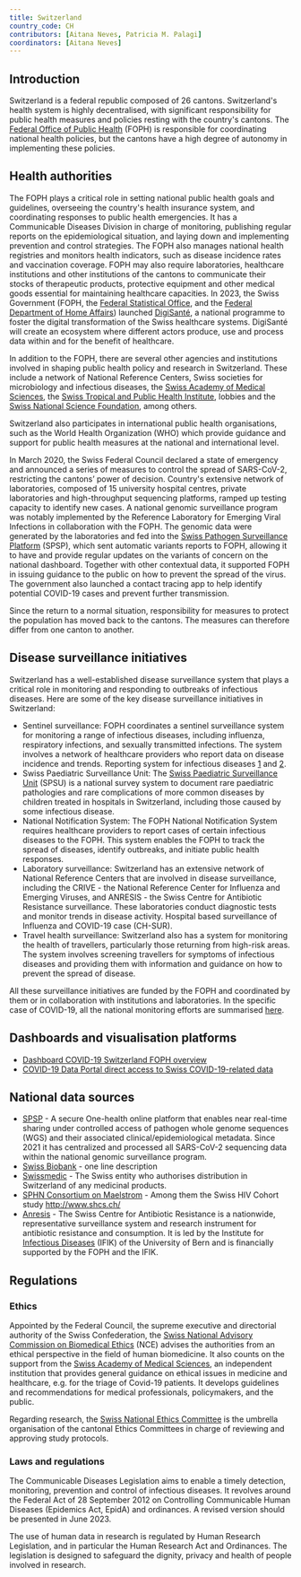```yaml
---
title: Switzerland
country_code: CH
contributors: [Aitana Neves, Patricia M. Palagi] 
coordinators: [Aitana Neves]
---
```


## Introduction 
<!---General Infectious diseases data considerations for your country--->

Switzerland is a federal republic composed of 26 cantons. Switzerland's health system is highly decentralised, with significant responsibility for public health measures and policies resting with the country's cantons. The [Federal Office of Public Health](https://www.bag.admin.ch/bag/en/home.html) (FOPH) is responsible for coordinating national health policies, but the cantons have a high degree of autonomy in implementing these policies.


## Health authorities
<!--- A section to list and provide context to agencies/authorities/institutions which define public health measures and policies --->
The FOPH plays a critical role in setting national public health goals and guidelines, overseeing the country's health insurance system, and coordinating responses to public health emergencies. It has a Communicable Diseases Division in charge of monitoring, publishing regular reports on the epidemiological situation, and laying down and implementing prevention and control strategies. The FOPH also manages national health registries and monitors health indicators, such as disease incidence rates and vaccination coverage. FOPH may also require laboratories, healthcare institutions and other institutions of the cantons to communicate their stocks of therapeutic products, protective equipment and other medical goods essential for maintaining healthcare capacities. In 2023, the Swiss Government (FOPH, the [Federal Statistical Office](https://www.bfs.admin.ch/bfs/en/home.html), and the [Federal Department of Home Affairs](https://www.edi.admin.ch/edi/en/home.html)) launched [DigiSanté](https://www.bag.admin.ch/bag/fr/home/strategie-und-politik/nationale-gesundheitsstrategien/digisante.html), a national programme to foster the digital transformation of the Swiss healthcare systems. DigiSanté will create an ecosystem where different actors produce, use and process data within and for the benefit of healthcare.

In addition to the FOPH, there are several other agencies and institutions involved in shaping public health policy and research in Switzerland. These include a network of National Reference Centers, Swiss societies for microbiology and infectious diseases,  the [Swiss Academy of Medical Sciences](https://www.samw.ch/en.html), the [Swiss Tropical and Public Health Institute](https://www.swisstph.ch/en/about), lobbies and the [Swiss National Science Foundation](https://snf.ch/en), among others.

Switzerland also participates in international public health organisations, such as the World Health Organization (WHO) which provide guidance and support for public health measures at the national and international level.

In March 2020, the Swiss Federal Council declared a state of emergency and announced a series of measures to control the spread of SARS-CoV-2, restricting the cantons’ power of decision. Country's extensive network of laboratories, composed of 15 university hospital centres, private laboratories and high-throughput sequencing platforms,  ramped up testing capacity to identify new cases. A national genomic surveillance program was notably implemented by the Reference Laboratory for Emerging Viral Infections in collaboration with the FOPH. The genomic data were generated by the laboratories and fed into the [Swiss Pathogen Surveillance Platform](https://www.spsp.ch) (SPSP),  which sent automatic variants reports to FOPH, allowing it to have and provide regular updates on the variants of concern on the national dashboard.  Together with other contextual data, it supported FOPH in issuing guidance to the public on how to prevent the spread of the virus. The government also launched a contact tracing app to help identify potential COVID-19 cases and prevent further transmission. 

Since the return to a normal situation, responsibility for measures to protect the population has moved back to the cantons. The measures can therefore differ from one canton to another.

## Disease surveillance initiatives

Switzerland has a well-established disease surveillance system that plays a critical role in monitoring and responding to outbreaks of infectious diseases. Here are some of the key disease surveillance initiatives in Switzerland:

* Sentinel surveillance: FOPH coordinates a sentinel surveillance system for monitoring a range of infectious diseases, including influenza, respiratory infections, and sexually transmitted infections. The system involves a network of healthcare providers who report data on disease incidence and trends. Reporting system for infectious diseases [1](https://www.bag.admin.ch/bag/en/home/krankheiten/infektionskrankheiten-bekaempfen/meldesysteme-infektionskrankheiten.html) and [2](https://www.bag.admin.ch/bag/en/home/krankheiten/infektionskrankheiten-bekaempfen/meldesysteme-infektionskrankheiten/meldepflichtige-ik.html).
* Swiss Paediatric Surveillance Unit: The [Swiss Paediatric Surveillance Unit](https://www.spsu.ch/en/home) (SPSU) is a national survey system to document rare paediatric pathologies and rare complications of more common diseases by children treated in hospitals in Switzerland, including those caused by some infectious disease.
* National Notification System: The FOPH National Notification System requires healthcare providers to report cases of certain infectious diseases to the FOPH. This system enables the FOPH to track the spread of diseases, identify outbreaks, and initiate public health responses.
* Laboratory surveillance: Switzerland has an extensive network of National Reference Centers that are involved in disease surveillance, including the CRIVE - the National Reference Center for Influenza and Emerging Viruses, and ANRESIS - the Swiss Centre for Antibiotic Resistance surveillance. These laboratories conduct diagnostic tests and monitor trends in disease activity.
Hospital based surveillance of Influenza and COVID-19 case (CH-SUR).
* Travel health surveillance: Switzerland also has a system for monitoring the health of travellers, particularly those returning from high-risk areas. The system involves screening travellers for symptoms of infectious diseases and providing them with information and guidance on how to prevent the spread of disease.

All these surveillance initiatives are funded by the FOPH and coordinated by them or in collaboration with institutions and laboratories. In the specific case of COVID-19, all the national monitoring efforts are summarised [here](https://www.bag.admin.ch/bag/en/home/krankheiten/ausbrueche-epidemien-pandemien/aktuelle-ausbrueche-epidemien/novel-cov/situation-schweiz-und-international/monitoring.html).

## Dashboards and visualisation platforms

* [Dashboard COVID-19 Switzerland FOPH  overview](https://www.covid19.admin.ch/en/overview)
* [COVID-19 Data Portal direct access to Swiss COVID-19-related data](https://www.covid19dataportal.org/search?query=switzerland&requestFrom=searchBox )


## National data sources
<!--- A section to list and provide context to national data sources. In the context of BY-COVID, a data source can be a repository which should include at least the metadata and ideally the data, that might not be directly available when considering sensitive data. Also, repositories should have the capacity to share this data and therefore have a governance model in place on how to do it. It can also include registries of data sources important for the field, with a direct link to the original data sources to be able to request access to the data. --->


* [SPSP](https://www.spsp.ch/) - A secure One-health online platform that enables near real-time sharing under controlled access of pathogen whole genome sequences (WGS) and their associated clinical/epidemiological metadata. Since 2021 it has centralized and processed all SARS-CoV-2 sequencing data within the national genomic surveillance program. 
* [Swiss Biobank](https://swissbiobanking.ch/) - one line description
* [Swissmedic](https://www.swissmedic.ch/swissmedic/en/home/humanarzneimittel.htm) - The Swiss entity who authorises distribution in Switzerland of any medicinal products.
* [SPHN Consortium on Maelstrom](https://sphn.ch/network/data-coordination-center/maelstrom/) - Among them the Swiss HIV Cohort study http://www.shcs.ch/
* [Anresis](https://www.anresis.ch/) - The Swiss Centre for Antibiotic Resistance is a nationwide, representative surveillance system and research instrument for antibiotic resistance and consumption. It is led by the Institute for [Infectious Diseases](https://www.ifik.unibe.ch/index_eng.html) (IFIK) of the University of Bern and is financially supported by the FOPH and the IFIK.

## Regulations
<!--- Ethical and legal regulations in the country, committees etc --->

### Ethics

Appointed by the Federal Council, the supreme executive and directorial authority of the Swiss Confederation, the [Swiss National Advisory Commission on Biomedical Ethics](https://www.nek-cne.admin.ch/en/homepage-nek-cne/page) (NCE) advises the authorities from an ethical perspective in the field of human biomedicine. It also counts on the support from the [Swiss Academy of Medical Sciences](https://www.samw.ch/en.html),  an independent institution that provides general guidance on ethical issues in medicine and healthcare, e.g. for the triage of Covid-19 patients. It develops guidelines and recommendations for medical professionals, policymakers, and the public.

Regarding research, the [Swiss National Ethics Committee](https://swissethics.ch/en) is the umbrella organisation of the cantonal Ethics Committees in charge of reviewing and approving study protocols. 

### Laws and regulations  

The Communicable Diseases Legislation aims to enable a timely detection, monitoring, prevention and control of infectious diseases. It revolves around the Federal Act of 28 September 2012 on Controlling Communicable Human Diseases (Epidemics Act, EpidA) and ordinances. A revised version should be presented in June 2023.

The use of human data in research is regulated by Human Research Legislation, and in particular the Human Research Act and Ordinances. The legislation is designed to safeguard the dignity, privacy and health of people involved in research.

<!---## Domain-specific infrastructures or resources 
 e.g. human data, covid-19. Please, only add domain-specific resources that you think don't fit in the table at the bottom

SPHN?

S3C ? the Swiss SARS-CoV-2 Sequencing Consortium was until the end of 2022 the largest SARS-Cov-2 sequencing effort in Switzerland. Together with multiple diagnostic labs and sequencing centres, they have established a workflow for the surveillance of up to thousands of samples per week. Information on these samples is shared within a short turnaround time with the FOPH and also with GISAID and ENA with the help of SPSP. 

Wastewater initiatives?

--->
